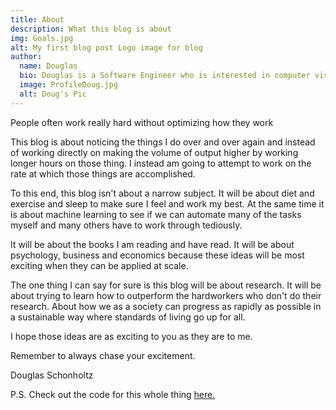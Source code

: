 ```yaml
---
title: About
description: What this blog is about
img: Goals.jpg
alt: My first blog post Logo image for blog
author:
  name: Douglas
  bio: Douglas is a Software Engineer who is interested in computer vision and our quest for strong AI. He also is constantly looking for ways to push the envelope of his personal mental and physical fitness.
  image: ProfileDoug.jpg
  alt: Doug's Pic
---
```


People often work really hard without optimizing how they work

This blog is about noticing the things I do over and over again and instead of working directly on making the volume of output higher by working longer hours on those thing. I instead am going to attempt to work on the rate at which those things are accomplished.

To this end, this blog isn't about a narrow subject. It will be about diet and exercise and sleep to make sure I feel and work my best. At the same time it is about machine learning to see if we can automate many of the tasks myself and many others have to work through tediously. 

It will be about the books I am reading and have read. 
It will be about psychology, business and economics because these ideas will be most exciting when they can be applied at scale.

The one thing I can say for sure is this blog will be about research. It will be about trying to learn how to outperform the hardworkers who don't do their research.
About how we as a society can progress as rapidly as possible in a sustainable way where standards of living go up for all.

I hope those ideas are as exciting to you as they are to me.

Remember to always chase your excitement.

Douglas Schonholtz

P.S. Check out the code for this whole thing [here.](https://github.com/dschonholtz/NuxtPersonalWebsite/)

